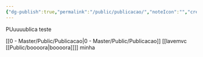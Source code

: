 ```yaml
---
{"dg-publish":true,"permalink":"/public/publicacao/","noteIcon":"","created":"2025-10-19T13:29:27.687-03:00","updated":"2025-10-20T15:31:29.866-03:00"}
---
```


PUuuuublica teste

[[0 - Master/Public/Publicacao\|0 - Master/Public/Publicacao]]
[[lavemvc
[[Public/boooora\|boooora]]]]
minha 

